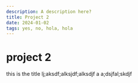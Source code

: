 ```yaml
---
description: A description here?
title: Project 2
date: 2024-01-02
tags: yes, no, hola, hola
---
```


<script>
  import TiltImage from '$lib/components/TiltImage.svelte'
</script>

# project 2
this is the title
lj;aksdf;alksjdf;alksdjf
a
a;dsjfal;skdjf

<TiltImage src="/images/about.webp"/>